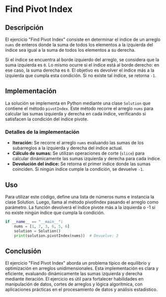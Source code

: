 # Find Pivot Index

## Descripción

El ejercicio "Find Pivot Index" consiste en determinar el índice de un arreglo `nums` de enteros donde la suma de todos los elementos a la izquierda del índice sea igual a la suma de todos los elementos a su derecha. 

Si el índice se encuentra al borde izquierdo del arreglo, se considera que la suma izquierda es `0`. Lo mismo ocurre si el índice está al borde derecho: en ese caso, la suma derecha es `0`. El objetivo es devolver el índice más a la izquierda que cumpla esta condición. Si no existe tal índice, se retorna `-1`.

## Implementación

La solución se implementa en Python mediante una clase `Solution` que contiene el método `pivotIndex`. Este método recorre el arreglo `nums` para calcular las sumas izquierda y derecha en cada índice, verificando si satisfacen la condición del índice pivote.

### Detalles de la implementación

- **Iteración:** Se recorre el arreglo `nums` evaluando las sumas de los subarreglos a la izquierda y derecha del índice actual.
- **Cálculo de sumas:** Se utilizan operaciones de corte (`slice`) para calcular dinámicamente las sumas izquierda y derecha para cada índice.
- **Devolución del índice:** Se retorna el primer índice donde las sumas coinciden. Si ningún índice cumple la condición, se devuelve `-1`.

## Uso

Para utilizar este código, define una lista de números nums e instancia la clase Solution. Luego, llama al método pivotIndex pasando el arreglo como parámetro. La función devolverá el índice pivote más a la izquierda o -1 si no existe ningún índice que cumpla la condición.

```python
if __name__ == "__main__":
    nums = [1, 7, 3, 6, 5, 6]
    solution = Solution()
    print(solution.pivotIndex(nums))  # Devuelve: 3
```

## Conclusión

El ejercicio "Find Pivot Index" aborda un problema típico de equilibrio y optimización en arreglos unidimensionales. Esta implementación es clara y eficiente, evaluando dinámicamente las sumas izquierda y derecha mediante iteración. El ejercicio es útil para fortalecer habilidades en manipulación de datos, cortes de arreglos y lógica algorítmica, con aplicaciones prácticas en el procesamiento de datos y análisis estadístico.

